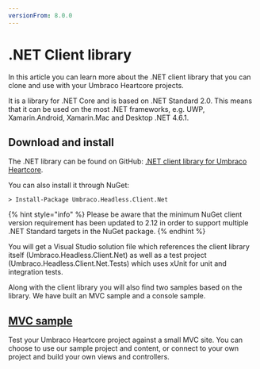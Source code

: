 ```yaml
---
versionFrom: 8.0.0
---
```


# .NET Client library

In this article you can learn more about the .NET client library that you can clone and use with your Umbraco Heartcore projects.

It is a library for .NET Core and is based on .NET Standard 2.0. This means that it can be used on the most .NET frameworks, e.g. UWP, Xamarin.Android, Xamarin.Mac and Desktop .NET 4.6.1.

## Download and install

The .NET library can be found on GitHub: [.NET client library for Umbraco Heartcore](https://github.com/umbraco/Umbraco.Headless.Client.Net).

You can also install it through NuGet:

```
> Install-Package Umbraco.Headless.Client.Net
```

{% hint style="info" %}
Please be aware that the minimum NuGet client version requirement has been updated to 2.12 in order to support multiple .NET Standard targets in the NuGet package.
{% endhint %}

You will get a Visual Studio solution file which references the client library itself (Umbraco.Headless.Client.Net) as well as a test project (Umbraco.Headless.Client.Net.Tests) which uses xUnit for unit and integration tests.

Along with the client library you will also find two samples based on the library. We have built an MVC sample and a console sample.

## [MVC sample](mvc-samples.md)

Test your Umbraco Heartcore project against a small MVC site. You can choose to use our sample project and content, or connect to your own project and build your own views and controllers.
